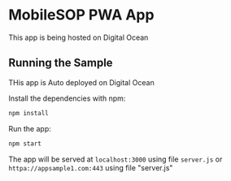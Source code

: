 # MobileSOP PWA App
This app is being hosted on Digital Ocean

## Running the Sample

THis app is Auto deployed on Digital Ocean

Install the dependencies with npm:

```bash
npm install
```

Run the app:

```bash
npm start
```

The app will be served at `localhost:3000` using file `server.js` or `httpa://appsample1.com:443` using file "server.js"
